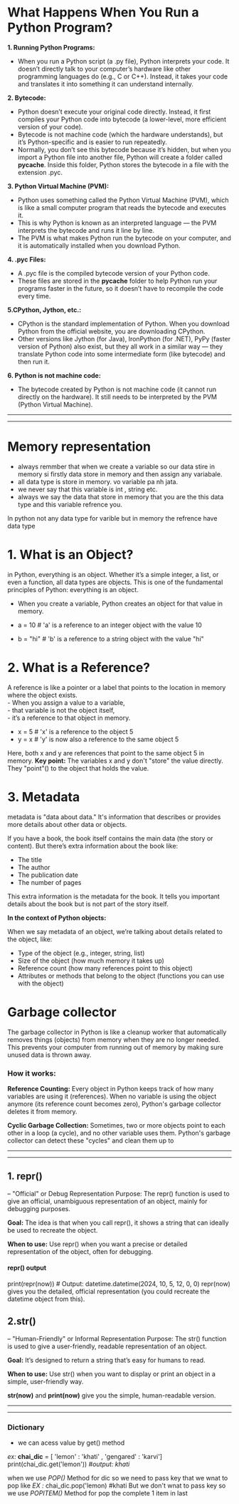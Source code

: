 # What Happens When You Run a Python Program?
**1. Running Python Programs:**

- When you run a Python script (a .py file), Python interprets your code. It doesn’t directly talk to your computer’s hardware like other programming languages do (e.g., C or C++). Instead, it takes your code and translates it into something it can understand internally.

**2. Bytecode:**

- Python doesn’t execute your original code directly. Instead, it first compiles your Python code into bytecode (a lower-level, more efficient version of your code).
- Bytecode is not machine code (which the hardware understands), but it’s Python-specific and is easier to run repeatedly.
- Normally, you don’t see this bytecode because it’s hidden, but when you import a Python file into another file, Python will create a folder called __pycache__. Inside this folder, Python stores the bytecode in a file with the extension .pyc.
 
**3. Python Virtual Machine (PVM):**

- Python uses something called the Python Virtual Machine (PVM), which is like a small computer program that reads the bytecode and executes it.
- This is why Python is known as an interpreted language — the PVM interprets the bytecode and runs it line by line.
- The PVM is what makes Python run the bytecode on your computer, and it is automatically installed when you download Python.

**4. .pyc Files:**

- A .pyc file is the compiled bytecode version of your Python code.
- These files are stored in the __pycache__ folder to help Python run your programs faster in the future, so it doesn’t have to recompile the code every time.

**5.CPython, Jython, etc.:**

- CPython is the standard implementation of Python. When you download Python from the official website, you are downloading CPython.
- Other versions like Jython (for Java), IronPython (for .NET), PyPy (faster version of Python) also exist, but they all work in a similar way — they translate Python code into some intermediate form (like bytecode) and then run it.

**6. Python is not machine code:**

- The bytecode created by Python is not machine code (it cannot run directly on the hardware). It still needs to be interpreted by the PVM (Python Virtual Machine).

<hr>
<hr>

# Memory representation
- always remmber that when we create a variable so our data stire in memory si firstly data store in memory and then assign any variabale. 
- all data type is store in memory. vo variable pa nh jata.
- we never say that this variable is int , string etc. 
- always we say the data that store in memory that you are the this data type and this variable refrence you.

<p>In python not any data type for varible but in memory the refrence have data type</p>


# 1. What is an Object?
<p > in Python, everything is an object. Whether it’s a simple integer, a list, or even a function, all data types are objects. This is one of the fundamental principles of Python: everything is an object.</p>

- When you create a variable, Python creates an object for that value in memory.

- a = 10    # 'a' is a reference to an integer object with the value 10
- b = "hi"  # 'b' is a reference to a string object with the value "hi"

# 2. What is a Reference?
<p>A reference is like a pointer or a label that points to the location in memory where the object exists. <br> - When you assign a value to a variable, <br>- that variable is not the object itself, <br>- it’s a reference to that object in memory.</p>

- x = 5  # 'x' is a reference to the object 5
- y = x  # 'y' is now also a reference to the same object 5

Here, both x and y are references that point to the same object 5 in memory.
<b>Key point:</b> The variables x and y don't "store" the value directly. They "point"() to the object that holds the value.

# 3. Metadata
metadata is "data about data." It's information that describes or provides more details about other data or objects.

If you have a book, the book itself contains the main data (the story or content). But there’s extra information about the book like:

- The title
- The author
- The publication date
- The number of pages

This extra information is the metadata for the book. It tells you important details about the book but is not part of the story itself.

**In the context of Python objects:**

When we say metadata of an object, we’re talking about details related to the object, like:

- Type of the object (e.g., integer, string, list)
- Size of the object (how much memory it takes up)
- Reference count (how many references point to this object)
- Attributes or methods that belong to the object (functions you can use with the object)

# Garbage collector

The garbage collector in Python is like a cleanup worker that automatically removes things (objects) from memory when they are no longer needed. This prevents your computer from running out of memory by making sure unused data is thrown away.

### **How it works:**
**Reference Counting:** Every object in Python keeps track of how many variables are using it (references). When no variable is using the object anymore (its reference count becomes zero), Python's garbage collector deletes it from memory.

**Cyclic Garbage Collection:** Sometimes, two or more objects point to each other in a loop (a cycle), and no other variable uses them. Python's garbage collector can detect these "cycles" and clean them up to

<hr>
<hr>



## 1. repr()
 – "Official" or Debug Representation
Purpose: The repr() function is used to give an official, unambiguous representation of an object, mainly for debugging purposes.

**Goal:** The idea is that when you call repr(), it shows a string that can ideally be used to recreate the object.

**When to use:** Use repr() when you want a precise or detailed representation of the object, often for debugging.
#### repr() output
print(repr(now))  # Output: datetime.datetime(2024, 10, 5, 12, 0, 0)
repr(now) gives you the detailed, official representation (you could recreate the datetime object from this).


## 2.str() 
– "Human-Friendly" or Informal Representation
Purpose: The str() function is used to give a user-friendly, readable representation of an object.

**Goal:** It’s designed to return a string that’s easy for humans to read.

**When to use:** Use str() when you want to display or print an object in a simple, user-friendly way.

**str(now)** and **print(now)** give you the simple, human-readable version.



<hr><hr>

### Dictionary
- we can acess value by get() method

*ex:* **chai_dic** = [ 'lemon' : 'khati' , 'gengared' : 'karvi']
print(chai_dic.get('lemon')) *#output: khati*


when we use *POP()* Method for dic so we need to pass key that we wnat to pop like
*EX :* chai_dic.pop('lemon) #khati
But we don't wnat to pass key so we use *POPITEM()* Method for pop the complete 1 item in last
  